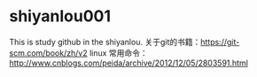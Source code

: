 # shiyanlou001
This is study github in the shiyanlou.
关于git的书籍：https://git-scm.com/book/zh/v2
linux 常用命令：http://www.cnblogs.com/peida/archive/2012/12/05/2803591.html
